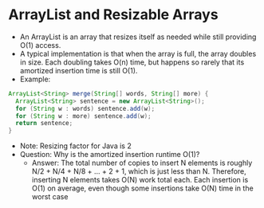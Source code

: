 # ArrayList and Resizable Arrays
* An ArrayList is an array that resizes itself as needed while still providing O(1)
access.
* A typical implementation is that when the array is full, the array doubles in
size. Each doubling takes O(n) time, but happens so rarely that its amortized
insertion time is still O(1).
* Example:

```java
ArrayList<String> merge(String[] words, String[] more) {
  ArrayList<String> sentence = new ArrayList<String>();
  for (String w : words) sentence.add(w);
  for (String w : more) sentence.add(w);
  return sentence;
}
```

* Note: Resizing factor for Java is 2
* Question: Why is the amortized insertion runtime O(1)?
  * Answer: The total number of copies to insert N elements is roughly
  N/2 + N/4 + N/8 + ... + 2 + 1, which is just less than N. Therefore, inserting
  N elements takes O(N) work total each. Each insertion is O(1) on average, even
  though some insertions take O(N) time in the worst case
